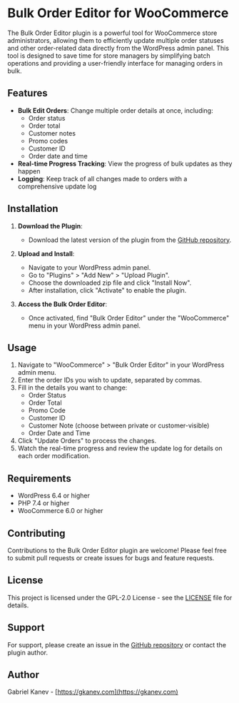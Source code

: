 # Bulk Order Editor for WooCommerce

The Bulk Order Editor plugin is a powerful tool for WooCommerce store administrators, allowing them to efficiently update multiple order statuses and other order-related data directly from the WordPress admin panel. This tool is designed to save time for store managers by simplifying batch operations and providing a user-friendly interface for managing orders in bulk.

## Features

- **Bulk Edit Orders**: Change multiple order details at once, including:
  - Order status
  - Order total
  - Customer notes
  - Promo codes
  - Customer ID
  - Order date and time
- **Real-time Progress Tracking**: View the progress of bulk updates as they happen
- **Logging**: Keep track of all changes made to orders with a comprehensive update log

## Installation

1. **Download the Plugin**:
   - Download the latest version of the plugin from the [GitHub repository](https://github.com/mrgkanev/Bulk-Order-Editor).

2. **Upload and Install**:
   - Navigate to your WordPress admin panel.
   - Go to "Plugins" > "Add New" > "Upload Plugin".
   - Choose the downloaded zip file and click "Install Now".
   - After installation, click "Activate" to enable the plugin.

3. **Access the Bulk Order Editor**:
   - Once activated, find "Bulk Order Editor" under the "WooCommerce" menu in your WordPress admin panel.

## Usage

1. Navigate to "WooCommerce" > "Bulk Order Editor" in your WordPress admin menu.
2. Enter the order IDs you wish to update, separated by commas.
3. Fill in the details you want to change:
   - Order Status
   - Order Total
   - Promo Code
   - Customer ID
   - Customer Note (choose between private or customer-visible)
   - Order Date and Time
4. Click "Update Orders" to process the changes.
5. Watch the real-time progress and review the update log for details on each order modification.

## Requirements

- WordPress 6.4 or higher
- PHP 7.4 or higher
- WooCommerce 6.0 or higher

## Contributing

Contributions to the Bulk Order Editor plugin are welcome! Please feel free to submit pull requests or create issues for bugs and feature requests.

## License

This project is licensed under the GPL-2.0 License - see the [LICENSE](LICENSE) file for details.

## Support

For support, please create an issue in the [GitHub repository](https://github.com/mrgkanev/Bulk-Order-Editor/issues) or contact the plugin author.

## Author

Gabriel Kanev - [https://gkanev.com](https://gkanev.com)